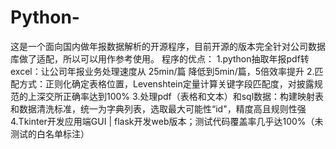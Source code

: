 # Python-
这是一个面向国内做年报数据解析的开源程序，目前开源的版本完全针对公司数据库做了适配，所以可以用作参考使用。  程序的优点： 1.python抽取年报pdf转excel：让公司年报业务处理速度从 25min/篇 降低到5min/篇，5倍效率提升 2.匹配方式：正则化确定表格位置，Levenshtein定量计算关键字段匹配度，对披露规范的上深交所正确率达到100% 3.处理pdf（表格和文本）和sql数据：构建映射表和数据清洗标准，统一为字典列表，选取最大可能性“id"，精度高且规则性强 4.Tkinter开发应用端GUI  | flask开发web版本；测试代码覆盖率几乎达100%（未测试的白名单标注）
